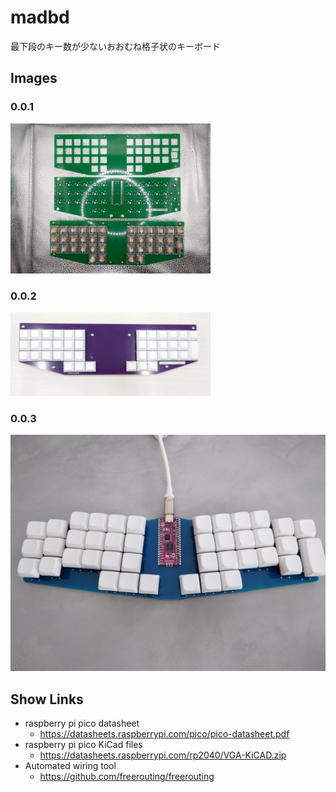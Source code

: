 # madbd

最下段のキー数が少ないおおむね格子状のキーボード

## Images

### 0.0.1

![0.0.1](images/1000000742.jpg)

### 0.0.2

![0.0.2](images/1000000811.jpg)

### 0.0.3

![0.0.3](images/1000000917.jpg)

## Show Links

- raspberry pi pico datasheet
  - <https://datasheets.raspberrypi.com/pico/pico-datasheet.pdf>
- raspberry pi pico KiCad files
  - <https://datasheets.raspberrypi.com/rp2040/VGA-KiCAD.zip>
- Automated wiring tool
  - <https://github.com/freerouting/freerouting>
